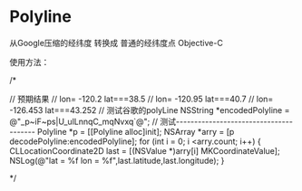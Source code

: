 # Polyline
从Google压缩的经纬度 转换成 普通的经纬度点 Objective-C

使用方法：

/*
 
 // 预期结果
 //    lon= -120.2 lat===38.5
 //    lon= -120.95 lat===40.7
 //    lon= -126.453 lat===43.252
 // 测试谷歌的polyLine
 NSString *encodedPolyline = @"_p~iF~ps|U_ulLnnqC_mqNvxq`@";
 // 测试---------------------------------------
 Polyline *p = [[Polyline alloc]init];
 NSArray *arry =  [p decodePolyline:encodedPolyline];
 for (int i = 0; i <arry.count; i++) {
 CLLocationCoordinate2D last = [(NSValue *)arry[i] MKCoordinateValue];
 NSLog(@"lat = %f lon = %f",last.latitude,last.longitude);
 }
 
 */
